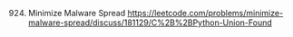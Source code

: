 924. Minimize Malware Spread
https://leetcode.com/problems/minimize-malware-spread/discuss/181129/C%2B%2BPython-Union-Found